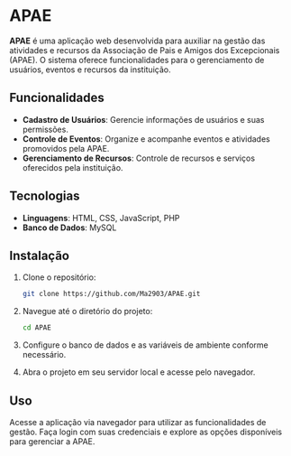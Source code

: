 # APAE

**APAE** é uma aplicação web desenvolvida para auxiliar na gestão das atividades e recursos da Associação de Pais e Amigos dos Excepcionais (APAE). O sistema oferece funcionalidades para o gerenciamento de usuários, eventos e recursos da instituição.

## Funcionalidades

- **Cadastro de Usuários**: Gerencie informações de usuários e suas permissões.
- **Controle de Eventos**: Organize e acompanhe eventos e atividades promovidos pela APAE.
- **Gerenciamento de Recursos**: Controle de recursos e serviços oferecidos pela instituição.

## Tecnologias

- **Linguagens**: HTML, CSS, JavaScript, PHP
- **Banco de Dados**: MySQL

## Instalação

1. Clone o repositório:
    ```bash
    git clone https://github.com/Ma2903/APAE.git
    ```

2. Navegue até o diretório do projeto:
    ```bash
    cd APAE
    ```

3. Configure o banco de dados e as variáveis de ambiente conforme necessário.

4. Abra o projeto em seu servidor local e acesse pelo navegador.

## Uso

Acesse a aplicação via navegador para utilizar as funcionalidades de gestão. Faça login com suas credenciais e explore as opções disponíveis para gerenciar a APAE.
